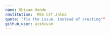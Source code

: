 ```yaml
---
name: Shivam Hande
nnstitution:  MSS CET,Jalna
quote: "fix the issue, instead of creating""
github_user: aishivam
---
```


